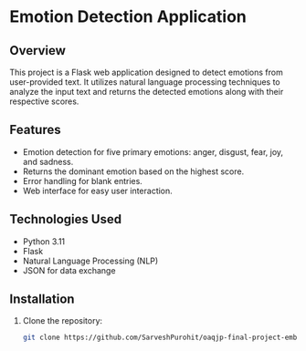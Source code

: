 # Emotion Detection Application

## Overview
This project is a Flask web application designed to detect emotions from user-provided text. It utilizes natural language processing techniques to analyze the input text and returns the detected emotions along with their respective scores.

## Features
- Emotion detection for five primary emotions: anger, disgust, fear, joy, and sadness.
- Returns the dominant emotion based on the highest score.
- Error handling for blank entries.
- Web interface for easy user interaction.

## Technologies Used
- Python 3.11
- Flask
- Natural Language Processing (NLP)
- JSON for data exchange

## Installation
1. Clone the repository:
   ```bash
   git clone https://github.com/SarveshPurohit/oaqjp-final-project-emb-ai.git

